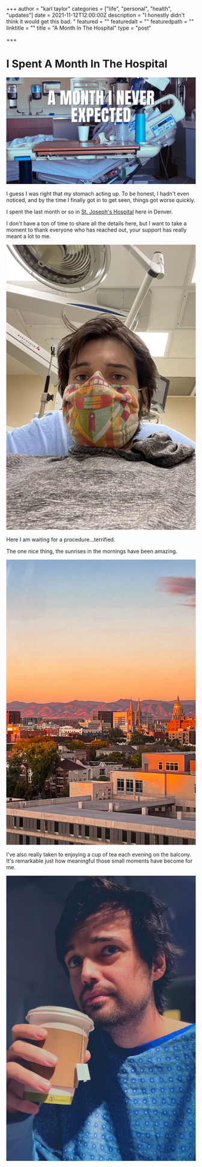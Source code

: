 +++
author = "karl taylor"
categories = ["life", "personal", "health", "updates"]
date = 2021-11-12T12:00:00Z
description = "I honestly didn't think it would get this bad. "
featured = ""
featuredalt = ""
featuredpath = ""
linktitle = ""
title = "A Month In The Hospital"
type = "post"

+++
# I Spent A Month In The Hospital

![](https://raw.githubusercontent.com/karljtaylor/kjt/blog/content/assets/karljtaylor-month-in-the-hospital-cover-a-month-i-never-expected.png)

I guess I was right that my stomach acting up. To be honest, I hadn't even noticed, and by the time I finally got in to get seen, things got worse quickly. 

I spent the last month or so in [St. Joseph's Hospital](https://www.sclhealth.org/locations/saint-joseph-hospital/?utm_source=karljtaylor.com&utm_medium=article+link&utm_campaign=month_in_the_hospital&utm_term=hospital_link&utm_content=article_link) here in Denver. 

I don't have a ton of time to share all the details here, but I want to take a moment to thank everyone who has reached out, your support has really meant a lot to me. 

![](https://raw.githubusercontent.com/karljtaylor/kjt/blog/content/assets/karljtaylor-month-in-the-hostpital-selfie-karl-taylor-hospital-selfie.png)

Here I am waiting for a procedure...terrified. 

The one nice thing, the sunrises in the mornings have been amazing. 

![](https://raw.githubusercontent.com/karljtaylor/kjt/blog/content/assets/karljtaylor-month-in-the-hospital-st-joe-hospital-denver-sunset.png)

I've also really taken to enjoying a cup of tea each evening on the balcony. It's remarkable just how meaningful those small moments have become for me. 

![](https://raw.githubusercontent.com/karljtaylor/kjt/blog/content/assets/karljtaylor-month-in-the-hospital-selfie-on-the-balcony-karl-drinking-tea.png)
